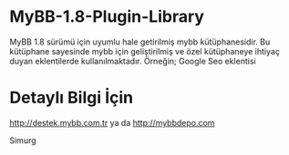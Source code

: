 # MyBB-1.8-Plugin-Library

MyBB 1.8 sürümü için uyumlu hale getirilmiş mybb kütüphanesidir. Bu kütüphane sayesinde mybb için geliştirilmiş ve özel kütüphaneye ihtiyaç duyan eklentilerde kullanılmaktadır. Örneğin; Google Seo eklentisi

# Detaylı Bilgi İçin
http://destek.mybb.com.tr ya da http://mybbdepo.com

Simurg
